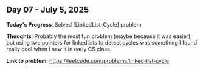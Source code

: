 
## Day 07 - July 5, 2025

**Today's Progress**: Solved [LinkedList-Cycle] problem

**Thoughts**: Probably the most fun problem (maybe because it was easier), but using two pointers for linkedlists to detect cycles was something I found really cool when I saw it in early CS class

**Link to problem**: https://leetcode.com/problems/linked-list-cycle



